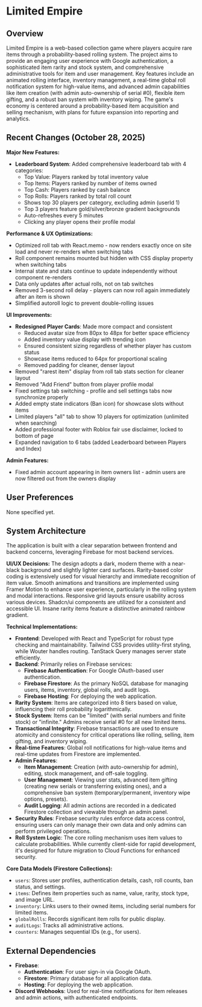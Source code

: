 # Limited Empire

## Overview

Limited Empire is a web-based collection game where players acquire rare items through a probability-based rolling system. The project aims to provide an engaging user experience with Google authentication, a sophisticated item rarity and stock system, and comprehensive administrative tools for item and user management. Key features include an animated rolling interface, inventory management, a real-time global roll notification system for high-value items, and advanced admin capabilities like item creation (with admin auto-ownership of serial #0), flexible item gifting, and a robust ban system with inventory wiping. The game's economy is centered around a probability-based item acquisition and selling mechanism, with plans for future expansion into reporting and analytics.

## Recent Changes (October 28, 2025)

**Major New Features:**
- **Leaderboard System**: Added comprehensive leaderboard tab with 4 categories:
  - Top Value: Players ranked by total inventory value
  - Top Items: Players ranked by number of items owned
  - Top Cash: Players ranked by cash balance
  - Top Rolls: Players ranked by total roll count
  - Shows top 30 players per category, excluding admin (userId 1)
  - Top 3 players feature gold/silver/bronze gradient backgrounds
  - Auto-refreshes every 5 minutes
  - Clicking any player opens their profile modal

**Performance & UX Optimizations:**
- Optimized roll tab with React.memo - now renders exactly once on site load and never re-renders when switching tabs
- Roll component remains mounted but hidden with CSS display property when switching tabs
- Internal state and stats continue to update independently without component re-renders
- Data only updates after actual rolls, not on tab switches
- Removed 3-second roll delay - players can now roll again immediately after an item is shown
- Simplified autoroll logic to prevent double-rolling issues

**UI Improvements:**
- **Redesigned Player Cards**: Made more compact and consistent
  - Reduced avatar size from 80px to 48px for better space efficiency
  - Added inventory value display with trending icon
  - Ensured consistent sizing regardless of whether player has custom status
  - Showcase items reduced to 64px for proportional scaling
  - Removed padding for cleaner, denser layout
- Removed "rarest item" display from roll tab stats section for cleaner layout
- Removed "Add Friend" button from player profile modal
- Fixed settings tab switching - profile and sell settings tabs now synchronize properly
- Added empty state indicators (Ban icon) for showcase slots without items
- Limited players "all" tab to show 10 players for optimization (unlimited when searching)
- Added professional footer with Roblox fair use disclaimer, locked to bottom of page
- Expanded navigation to 6 tabs (added Leaderboard between Players and Index)

**Admin Features:**
- Fixed admin account appearing in item owners list - admin users are now filtered out from the owners display

## User Preferences

None specified yet.

## System Architecture

The application is built with a clear separation between frontend and backend concerns, leveraging Firebase for most backend services.

**UI/UX Decisions:**
The design adopts a dark, modern theme with a near-black background and slightly lighter card surfaces. Rarity-based color coding is extensively used for visual hierarchy and immediate recognition of item value. Smooth animations and transitions are implemented using Framer Motion to enhance user experience, particularly in the rolling system and modal interactions. Responsive grid layouts ensure usability across various devices. Shadcn/ui components are utilized for a consistent and accessible UI. Insane rarity items feature a distinctive animated rainbow gradient.

**Technical Implementations:**
- **Frontend**: Developed with React and TypeScript for robust type checking and maintainability. Tailwind CSS provides utility-first styling, while Wouter handles routing. TanStack Query manages server state efficiently.
- **Backend**: Primarily relies on Firebase services:
    - **Firebase Authentication**: For Google OAuth-based user authentication.
    - **Firebase Firestore**: As the primary NoSQL database for managing users, items, inventory, global rolls, and audit logs.
    - **Firebase Hosting**: For deploying the web application.
- **Rarity System**: Items are categorized into 8 tiers based on value, influencing their roll probability logarithmically.
- **Stock System**: Items can be "limited" (with serial numbers and finite stock) or "infinite." Admins receive serial #0 for all new limited items.
- **Transactional Integrity**: Firebase transactions are used to ensure atomicity and consistency for critical operations like rolling, selling, item gifting, and inventory wiping.
- **Real-time Features**: Global roll notifications for high-value items and real-time updates from Firestore are implemented.
- **Admin Features**:
    - **Item Management**: Creation (with auto-ownership for admin), editing, stock management, and off-sale toggling.
    - **User Management**: Viewing user stats, advanced item gifting (creating new serials or transferring existing ones), and a comprehensive ban system (temporary/permanent, inventory wipe options, presets).
    - **Audit Logging**: All admin actions are recorded in a dedicated Firestore collection and viewable through an admin panel.
- **Security Rules**: Firebase security rules enforce data access control, ensuring users can only manage their own data and only admins can perform privileged operations.
- **Roll System Logic**: The core rolling mechanism uses item values to calculate probabilities. While currently client-side for rapid development, it's designed for future migration to Cloud Functions for enhanced security.

**Core Data Models (Firestore Collections):**
- `users`: Stores user profiles, authentication details, cash, roll counts, ban status, and settings.
- `items`: Defines item properties such as name, value, rarity, stock type, and image URL.
- `inventory`: Links users to their owned items, including serial numbers for limited items.
- `globalRolls`: Records significant item rolls for public display.
- `auditLogs`: Tracks all administrative actions.
- `counters`: Manages sequential IDs (e.g., for users).

## External Dependencies

- **Firebase**:
    - **Authentication**: For user sign-in via Google OAuth.
    - **Firestore**: Primary database for all application data.
    - **Hosting**: For deploying the web application.
- **Discord Webhooks**: Used for real-time notifications for item releases and admin actions, with authenticated endpoints.
